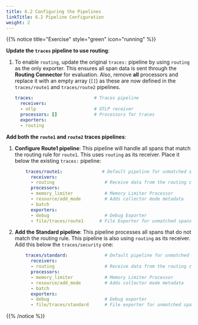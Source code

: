 ```yaml
---
title: 6.2 Configuring the Pipelines
linkTitle: 6.2 Pipeline Configuration
weight: 2
---
```


{{% notice title="Exercise" style="green" icon="running" %}}

**Update the `traces` pipeline to use routing**:

1. To enable `routing`, update the original `traces:` pipeline by using `routing` as the only exporter. This ensures all span data is sent through the **Routing Connector** for evaluation. Also, remove **all** processors and replace it with an empty array (`[]`) as these are now defined in the `traces/route1` and `traces/route2` pipelines.

    ```yaml
    traces:                       # Traces pipeline
      receivers:
      - otlp                      # OTLP receiver
      processors: []              # Processors for traces
      exporters:
      - routing
    ```

**Add both the `route1` and `route2` traces pipelines**:

1. **Configure Route1 pipeline**: This pipeline will handle all spans that match the routing rule for `route1`.
This uses `routing` as its receiver. Place it below the existing `traces:` pipeline:

    ```yaml
        traces/route1:               # Default pipeline for unmatched spans
          receivers: 
          - routing                   # Receive data from the routing connector
          processors:
          - memory_limiter            # Memory Limiter Processor
          - resource/add_mode         # Adds collector mode metadata
          - batch
          exporters:
          - debug                     # Debug Exporter 
          - file/traces/route1      # File Exporter for unmatched spans 
    ```

2. **Add the Standard pipeline**: This pipeline processes all spans that do not match the routing rule.
This pipeline is also using `routing` as its receiver. Add this below the `traces/security` one:

    ```yaml
        traces/standard:              # Default pipeline for unmatched spans
          receivers: 
          - routing                   # Receive data from the routing connector
          processors:
          - memory_limiter            # Memory Limiter Processor
          - resource/add_mode         # Adds collector mode metadata
          - batch
          exporters:
          - debug                     # Debug exporter
          - file/traces/standard      # File exporter for unmatched spans
    ```

{{% /notice %}}

<!--
Validate the agent configuration using **[otelbin.io](https://www.otelbin.io/)**. For reference, the `traces:` section of your pipelines will look similar to this:

```mermaid
%%{init:{"fontFamily":"monospace"}}%%
graph LR
    %% Nodes
      REC1(&nbsp;&nbsp;&nbsp;otlp&nbsp;&nbsp;&nbsp;<br>fa:fa-download):::receiver
      PRO1(memory_limiter<br>fa:fa-microchip):::processor
      PRO2(memory_limiter<br>fa:fa-microchip):::processor
      PRO3(resource<br>fa:fa-microchip<br>add_mode):::processor
      PRO4(resource<br>fa:fa-microchip<br>add_mode):::processor
      PRO5(batch<br>fa:fa-microchip):::processor
      PRO6(batch<br>fa:fa-microchip):::processor
      EXP1(&nbsp;&ensp;debug&nbsp;&ensp;<br>fa:fa-upload):::exporter
      EXP2(&emsp;&emsp;file&emsp;&emsp;<br>fa:fa-upload<br>traces):::exporter
      EXP3(&nbsp;&ensp;debug&nbsp;&ensp;<br>fa:fa-upload):::exporter
      EXP4(&emsp;&emsp;file&emsp;&emsp;<br>fa:fa-upload<br>traces):::exporter
      ROUTE1(&nbsp;routing&nbsp;<br>fa:fa-route):::con-export
      ROUTE2(&nbsp;routing&nbsp;<br>fa:fa-route):::con-receive
      ROUTE3(&nbsp;routing&nbsp;<br>fa:fa-route):::con-receive
    %% Links
    subID1:::sub-traces
    subID2:::sub-traces
    subID3:::sub-traces
    subgraph " "
    direction LR
      subgraph subID1[**Traces**]
      REC1 -- > ROUTE1
      end
      subgraph subID2[**Traces/standard**]
      ROUTE1 -- > ROUTE2
      ROUTE2 -- > PRO1
      PRO1 -- > PRO3
      PRO3 -- > PRO5
      PRO5 -- > EXP1
      PRO5 -- > EXP2
      end
      subgraph subID3[**Traces/security**]
      ROUTE1 -- > ROUTE3
      ROUTE3 -- > PRO2
      PRO2 -- > PRO4
      PRO4 -- > PRO6
      PRO6 -- > EXP3
      PRO6 -- > EXP4
      end
    end
classDef receiver,exporter fill:#8b5cf6,stroke:#333,stroke-width:1px,color:#fff;
classDef processor fill:#6366f1,stroke:#333,stroke-width:1px,color:#fff;
classDef con-receive,con-export fill:#45c175,stroke:#333,stroke-width:1px,color:#fff;
classDef sub-traces stroke:#fbbf24,stroke-width:1px, color:#fbbf24,stroke-dasharray: 3 3;
```
-->
